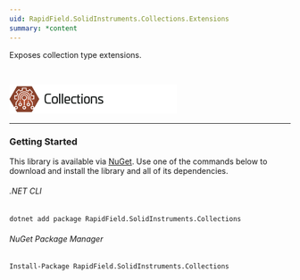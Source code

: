```yaml
---
uid: RapidField.SolidInstruments.Collections.Extensions
summary: *content
---
```


<!--
Copyright (c) RapidField LLC. Licensed under the MIT License. See LICENSE.txt in the project root for license information.
-->

Exposes collection type extensions.

<br />

![Collections label](../images/Label.Collections.300w.png)
- - -

### Getting Started

This library is available via [NuGet](https://docs.microsoft.com/en-us/nuget/quickstart/install-and-use-a-package-in-visual-studio). Use one of the commands below to download and install the library and all of its dependencies.

###### .NET CLI

```shell
dotnet add package RapidField.SolidInstruments.Collections
```

###### NuGet Package Manager

```shell
Install-Package RapidField.SolidInstruments.Collections
```